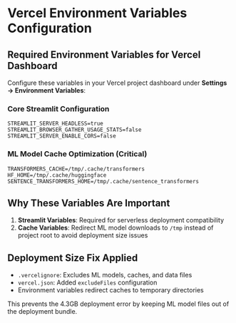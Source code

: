 # Vercel Environment Variables Configuration

## Required Environment Variables for Vercel Dashboard

Configure these variables in your Vercel project dashboard under **Settings → Environment Variables**:

### Core Streamlit Configuration
```
STREAMLIT_SERVER_HEADLESS=true
STREAMLIT_BROWSER_GATHER_USAGE_STATS=false  
STREAMLIT_SERVER_ENABLE_CORS=false
```

### ML Model Cache Optimization (Critical)
```
TRANSFORMERS_CACHE=/tmp/.cache/transformers
HF_HOME=/tmp/.cache/huggingface
SENTENCE_TRANSFORMERS_HOME=/tmp/.cache/sentence_transformers
```

## Why These Variables Are Important

1. **Streamlit Variables**: Required for serverless deployment compatibility
2. **Cache Variables**: Redirect ML model downloads to `/tmp` instead of project root to avoid deployment size issues

## Deployment Size Fix Applied

- `.vercelignore`: Excludes ML models, caches, and data files
- `vercel.json`: Added `excludeFiles` configuration
- Environment variables redirect caches to temporary directories

This prevents the 4.3GB deployment error by keeping ML model files out of the deployment bundle.